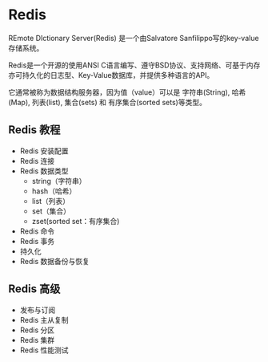 # Redis
REmote DIctionary Server(Redis) 是一个由Salvatore Sanfilippo写的key-value存储系统。

Redis是一个开源的使用ANSI C语言编写、遵守BSD协议、支持网络、可基于内存亦可持久化的日志型、Key-Value数据库，并提供多种语言的API。

它通常被称为数据结构服务器，因为值（value）可以是 字符串(String), 哈希(Map), 列表(list), 集合(sets) 和 有序集合(sorted sets)等类型。
## Redis 教程
- Redis 安装配置
- Redis 连接
- Redis 数据类型
    - string（字符串）
    - hash（哈希）
    - list（列表）
    - set（集合）
    - zset(sorted set：有序集合)
- Redis 命令
- Redis 事务
- 持久化
- Redis 数据备份与恢复
## Redis 高级
- 发布与订阅
- Redis 主从复制
- Redis 分区
- Redis 集群
- Redis 性能测试